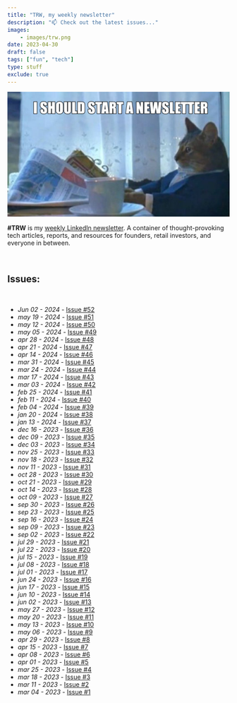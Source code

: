 ```yaml
---
title: "TRW, my weekly newsletter"
description: "📫 Check out the latest issues..."
images: 
    - images/trw.png
date: 2023-04-30
draft: false
tags: ["fun", "tech"]
type: stuff
exclude: true
---
```

[![TRW](images/newsletter.png)](https://www.linkedin.com/newsletters/%E2%98%95tech-readings-of-the-week-7039008827605692416/)

**#TRW** is my [weekly LinkedIn newsletter](https://www.linkedin.com/build-relation/newsletter-follow?entityUrn=7039008827605692416). A container of thought-provoking tech articles, reports, and resources for founders, retail investors, and everyone in between.

&nbsp;

## Issues:

&nbsp;

- *Jun 02 - 2024* - [Issue #52](https://www.linkedin.com/pulse/trw-52-june-02-2024-edoardo-reggiani-m4qyf)
- *may 19 - 2024* - [Issue #51](https://www.linkedin.com/pulse/trw-51-may-19-2024-edoardo-reggiani-1eswf)
- *may 12 - 2024* - [Issue #50](https://www.linkedin.com/pulse/trw-50-may-12-2024-edoardo-reggiani-bm0kf/)
- *may 05 - 2024* - [Issue #49](https://www.linkedin.com/pulse/trw-49-5-may-2024-edoardo-reggiani-yqb9f)
- *apr 28 - 2024* - [Issue #48](https://www.linkedin.com/pulse/trw-48-28-apr-2024-edoardo-reggiani-vc2sf)
- *apr 21 - 2024* - [Issue #47](https://www.linkedin.com/pulse/trw-47-21-apr-2024-edoardo-reggiani-py2bf)
- *apr 14 - 2024* - [Issue #46](https://www.linkedin.com/pulse/trw-46-14-apr-2024-edoardo-reggiani-u7zaf)
- *mar 31 - 2024* - [Issue #45](https://www.linkedin.com/pulse/trw-45-30-mar-2024-edoardo-reggiani-ajl8f)
- *mar 24 - 2024* - [Issue #44](https://www.linkedin.com/pulse/trw-44-24-mar-2024-edoardo-reggiani-6ac9f/)
- *mar 17 - 2024* - [Issue #43](https://www.linkedin.com/pulse/trw-43-17-mar-2024-edoardo-reggiani-8nozf)
- *mar 03 - 2024* - [Issue #42](https://www.linkedin.com/pulse/trw-42-3-mar-2024-edoardo-reggiani-awq1f)
- *feb 25 - 2024* - [Issue #41](https://www.linkedin.com/pulse/trw-41-25-feb-2024-edoardo-reggiani-minvf)
- *feb 11 - 2024* - [Issue #40](https://www.linkedin.com/pulse/trw-40-11-feb-2024-edoardo-reggiani-p67uf)
- *feb 04 - 2024* - [Issue #39](https://www.linkedin.com/pulse/trw-39-04-feb-2024-edoardo-reggiani-h1qcf)
- *jan 20 - 2024* - [Issue #38](https://www.linkedin.com/pulse/trw-38-20-jan-2024-edoardo-reggiani-nq23f/)
- *jan 13 - 2024* - [Issue #37](https://www.linkedin.com/pulse/trw-37-13-jan-2024-edoardo-reggiani-rkxff)
- *dec 16 - 2023* - [Issue #36](https://www.linkedin.com/pulse/trw-36-16-dec-2023-edoardo-reggiani-xbwyf/)
- *dec 09 - 2023* - [Issue #35](https://www.linkedin.com/pulse/trw-35-9-dec-2023-edoardo-reggiani-ot9jf/)
- *dec 03 - 2023* - [Issue #34](https://www.linkedin.com/pulse/trw-34-3-dec-2023-edoardo-reggiani-lbxsf/)
- *nov 25 - 2023* - [Issue #33](https://www.linkedin.com/pulse/trw-33-25-nov-2023-edoardo-reggiani-nh0kf/)
- *nov 18 - 2023* - [Issue #32](https://www.linkedin.com/pulse/trw-32-18-nov-2023-edoardo-reggiani-qg1df)
- *nov 11 - 2023* - [Issue #31](https://www.linkedin.com/pulse/trw-31-11-nov-2023-edoardo-reggiani-newnf)
- *oct 28 - 2023* - [Issue #30](https://www.linkedin.com/pulse/trw-30-28-oct-2023-edoardo-reggiani-akbqf)
- *oct 21 - 2023* - [Issue #29](https://www.linkedin.com/pulse/trw-29-21-oct-2023-edoardo-reggiani-75qmf)
- *oct 14 - 2023* - [Issue #28](https://www.linkedin.com/pulse/trw-28-14-oct-2023-edoardo-reggiani-motpf/)
- *oct 09 - 2023* - [Issue #27](https://www.linkedin.com/pulse/trw-27-09-oct-2023-edoardo-reggiani)
- *sep 30 - 2023* - [Issue #26](https://www.linkedin.com/pulse/trw-26-30-sep-2023-edoardo-reggiani)
- *sep 23 - 2023* - [Issue #25](https://www.linkedin.com/pulse/trw-25-23-sep-2023-edoardo-reggiani)
- *sep 16 - 2023* - [Issue #24](https://www.linkedin.com/pulse/trw-24-16-sep-2023-edoardo-reggiani)
- *sep 09 - 2023* - [Issue #23](https://www.linkedin.com/pulse/trw-23-09-sep-2023-edoardo-reggiani)
- *sep 02 - 2023* - [Issue #22](https://www.linkedin.com/pulse/trw-22-02-sep-2023-edoardo-reggiani)
- *jul 29 - 2023* - [Issue #21](http://www.linkedin.com/pulse/tech-readings-week-21-edoardo-reggiani)
- *jul 22 - 2023* - [Issue #20](http://www.linkedin.com/pulse/tech-readings-week-20-edoardo-reggiani)
- *jul 15 - 2023* - [Issue #19](http://www.linkedin.com/pulse/tech-readings-week-19-edoardo-reggiani)
- *jul 08 - 2023* - [Issue #18](http://www.linkedin.com/pulse/tech-readings-week-18-edoardo-reggiani)
- *jul 01 - 2023* - [Issue #17](https://www.linkedin.com/pulse/tech-readings-week-17-edoardo-reggiani)
- *jun 24 - 2023* - [Issue #16](https://www.linkedin.com/pulse/tech-readings-week-16-edoardo-reggiani)
- *jun 17 - 2023* - [Issue #15](https://www.linkedin.com/pulse/tech-readings-week-15-edoardo-reggiani)
- *jun 10 - 2023* - [Issue #14](https://www.linkedin.com/pulse/tech-readings-week-14-edoardo-reggiani)
- *jun 02 - 2023* - [Issue #13](https://www.linkedin.com/pulse/tech-readings-week-13-edoardo-reggiani)
- *may 27 - 2023* - [Issue #12](https://www.linkedin.com/pulse/tech-readings-week-12-edoardo-reggiani)
- *may 20 - 2023* - [Issue #11](https://www.linkedin.com/pulse/tech-readings-week-11-edoardo-reggiani)
- *may 13 - 2023* - [Issue #10](https://www.linkedin.com/pulse/tech-readings-week-10-edoardo-reggiani)
- *may 06 - 2023* - [Issue #9](https://www.linkedin.com/pulse/tech-readings-week-9-edoardo-reggiani)
- *apr 29 - 2023* - [Issue #8](https://www.linkedin.com/pulse/tech-readings-week-8-edoardo-reggiani)
- *apr 15 - 2023* - [Issue #7](https://www.linkedin.com/pulse/tech-readings-week-7-edoardo-reggiani)
- *apr 08 - 2023* - [Issue #6](https://www.linkedin.com/pulse/tech-readings-week-6-edoardo-reggiani)
- *apr 01 - 2023* - [Issue #5](https://www.linkedin.com/pulse/tech-readings-week-5-edoardo-reggiani)
- *mar 25 - 2023* - [Issue #4](https://www.linkedin.com/pulse/tech-readings-week-4-edoardo-reggiani/)
- *mar 18 - 2023* - [Issue #3](https://www.linkedin.com/pulse/tech-readings-week-3-edoardo-reggiani)
- *mar 11 - 2023* - [Issue #2](https://www.linkedin.com/pulse/tech-readings-week-2-edoardo-reggiani)
- *mar 04 - 2023* - [Issue #1](https://www.linkedin.com/post/edit/7037442341019762688/)
